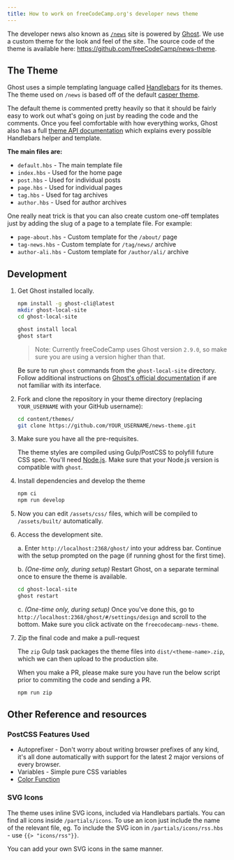 ```yaml
---
title: How to work on freeCodeCamp.org's developer news theme
---
```


The developer news also known as [`/news`](https://www.freecodecamp.org/news) site is powered by [Ghost](https://ghost.org/). We use a custom theme for the look and feel of the site. The source code of the theme is available here: <https://github.com/freeCodeCamp/news-theme>.

## The Theme

Ghost uses a simple templating language called [Handlebars](http://handlebarsjs.com/) for its themes. The theme used on `/news` is based off of the default [casper theme](https://github.com/TryGhost/Casper).

The default theme is commented pretty heavily so that it should be fairly easy to work out what's going on just by reading the code and the comments. Once you feel comfortable with how everything works, Ghost also has a full [theme API documentation](https://themes.ghost.org) which explains every possible Handlebars helper and template.

**The main files are:**

- `default.hbs` - The main template file
- `index.hbs` - Used for the home page
- `post.hbs` - Used for individual posts
- `page.hbs` - Used for individual pages
- `tag.hbs` - Used for tag archives
- `author.hbs` - Used for author archives

One really neat trick is that you can also create custom one-off templates just by adding the slug of a page to a template file. For example:

- `page-about.hbs` - Custom template for the `/about/` page
- `tag-news.hbs` - Custom template for `/tag/news/` archive
- `author-ali.hbs` - Custom template for `/author/ali/` archive

## Development

1. Get Ghost installed locally.

   ```sh
   npm install -g ghost-cli@latest
   mkdir ghost-local-site
   cd ghost-local-site
   ```

   ```sh
   ghost install local
   ghost start
   ```

   > Note: Currently freeCodeCamp uses Ghost version `2.9.0`, so make sure you are using a version higher than that.

   Be sure to run `ghost` commands from the `ghost-local-site` directory. Follow additional instructions on [Ghost's official documentation](https://docs.ghost.org) if are not familiar with its interface.

2. Fork and clone the repository in your theme directory (replacing `YOUR_USERNAME` with your GitHub username):

   ```sh
   cd content/themes/
   git clone https://github.com/YOUR_USERNAME/news-theme.git
   ```

3. Make sure you have all the pre-requisites.

   The theme styles are compiled using Gulp/PostCSS to polyfill future CSS spec. You'll need [Node.js](https://nodejs.org/). Make sure that your Node.js version is compatible with `ghost`.

4. Install dependencies and develop the theme

   ```sh
   npm ci
   npm run develop
   ```

5. Now you can edit `/assets/css/` files, which will be compiled to `/assets/built/` automatically.

6. Access the development site.

   a. Enter `http://localhost:2368/ghost/` into your address bar. Continue with the setup prompted on the page (if running ghost for the first time).

   b. _(One-time only, during setup)_ Restart Ghost, on a separate terminal once to ensure the theme is available.

   ```sh
   cd ghost-local-site
   ghost restart
   ```

   c. _(One-time only, during setup)_ Once you've done this, go to `http://localhost:2368/ghost/#/settings/design` and scroll to the bottom. Make sure you click activate on the `freecodecamp-news-theme`.

7. Zip the final code and make a pull-request

   The `zip` Gulp task packages the theme files into `dist/<theme-name>.zip`, which we can then upload to the production site.

   When you make a PR, please make sure you have run the below script prior to commiting the code and sending a PR.

   ```sh
   npm run zip
   ```

## Other Reference and resources

### PostCSS Features Used

- Autoprefixer - Don't worry about writing browser prefixes of any kind, it's all done automatically with support for the latest 2 major versions of every browser.
- Variables - Simple pure CSS variables
- [Color Function](https://github.com/postcss/postcss-color-function)

### SVG Icons

The theme uses inline SVG icons, included via Handlebars partials. You can find all icons inside `/partials/icons`. To use an icon just include the name of the relevant file, eg. To include the SVG icon in `/partials/icons/rss.hbs` - use `{{> "icons/rss"}}`.

You can add your own SVG icons in the same manner.
